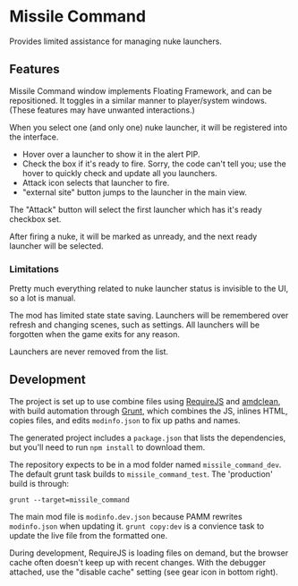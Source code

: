# Missile Command

Provides limited assistance for managing nuke launchers.

## Features

Missile Command window implements Floating Framework, and can be repositioned.  It toggles in a similar manner to player/system windows.  (These features may have unwanted interactions.)

When you select one (and only one) nuke launcher, it will be registered into the interface.

- Hover over a launcher to show it in the alert PIP.
- Check the box if it's ready to fire.  Sorry, the code can't tell you; use the hover to quickly check and update all you launchers.
- Attack icon selects that launcher to fire.
- "external site" button jumps to the launcher in the main view.

The "Attack" button will select the first launcher which has it's ready checkbox set.

After firing a nuke, it will be marked as unready, and the next ready launcher will be selected.

### Limitations

Pretty much everything related to nuke launcher status is invisible to the UI, so a lot is manual.

The mod has limited state state saving.  Launchers will be remembered over refresh and changing scenes, such as settings.  All launchers will be forgotten when the game exits for any reason.

Launchers are never removed from the list.

## Development

The project is set up to use combine files using [RequireJS](http://requirejs.org/) and [amdclean](https://github.com/gfranko/amdclean), with build automation through [Grunt](http://gruntjs.com/), which combines the JS, inlines HTML, copies files, and edits `modinfo.json` to fix up paths and names.

The generated project includes a `package.json` that lists the dependencies, but you'll need to run `npm install` to download them.

The repository expects to be in a mod folder named `missile_command_dev`.  The default grunt task builds to `missile_command_test`.  The 'production' build is through:

    grunt --target=missile_command

The main mod file is `modinfo.dev.json` because PAMM rewrites `modinfo.json` when updating it.  `grunt copy:dev` is a convience task to update the live file from the formatted one.

During development, RequireJS is loading files on demand, but the browser cache often doesn't keep up with recent changes.  With the debugger attached, use the "disable cache" setting (see gear icon in bottom right).
